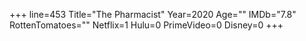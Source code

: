 +++
line=453
Title="The Pharmacist"
Year=2020
Age=""
IMDb="7.8"
RottenTomatoes=""
Netflix=1
Hulu=0
PrimeVideo=0
Disney=0
+++

